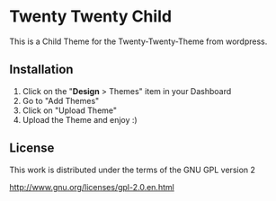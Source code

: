 # Twenty Twenty Child

This is a Child Theme for the Twenty-Twenty-Theme from wordpress.


## Installation

1. Click on the "**Design** > Themes" item in your Dashboard
2. Go to "Add Themes"
3. Click on "Upload Theme"
4. Upload the Theme and enjoy :)

## License

This work is distributed under the terms of the GNU GPL version 2

http://www.gnu.org/licenses/gpl-2.0.en.html
